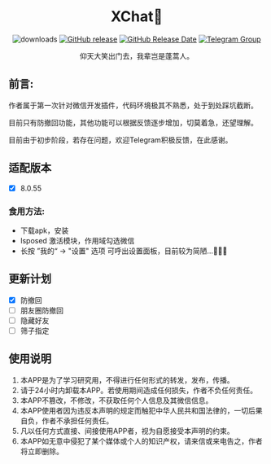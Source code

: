 <div align="center">
<h1>XChat👋</h1>

![downloads](https://img.shields.io/github/downloads/Xposed-Modules-Repo/com.xchat/total)
[![GitHub release](https://img.shields.io/github/downloads/Xposed-Modules-Repo/com.xchat)](https://github.com/Xposed-Modules-Repo/com.xchat/releases)
[![GitHub Release Date](https://img.shields.io/github/downloads/Xposed-Modules-Repo/com.xchat)](https://github.com/Xposed-Modules-Repo/com.xchat/releases)
[![Telegram Group](https://img.shields.io/badge/Telegram-Group-blue.svg?logo=telegram)](https://t.me/+iQDVYJRqfkY4YzRl)

<p>仰天大笑出门去，我辈岂是蓬蒿人。</p>
</div>


## 前言:
  <p>作者属于第一次针对微信开发插件，代码环境极其不熟悉，处于到处踩坑截断。</p>
  <p>目前只有防撤回功能，其他功能可以根据反馈逐步增加，切莫着急，还望理解。</p>
  <p>目前由于初步阶段，若存在问题，欢迎Telegram积极反馈，在此感谢。</p>
  
## 适配版本
- [x] 8.0.55

### 食用方法:
- 下载apk，安装
- lsposed 激活模块，作用域勾选微信
- 长按 ”我的“ -> "设置" 选项 可呼出设置面板，目前较为简陋...🤷🏻‍♀️
  
## 更新计划
- [x] 防撤回
- [ ] 朋友圈防撤回
- [ ] 隐藏好友
- [ ] 筛子指定
      
## 使用说明
1. 本APP是为了学习研究用，不得进行任何形式的转发，发布，传播。
2. 请于24小时内卸载本APP。若使用期间造成任何损失，作者不负任何责任。
3. 本APP不篡改，不修改，不获取任何个人信息及其微信信息。
4. 本APP使用者因为违反本声明的规定而触犯中华人民共和国法律的，一切后果自负，作者不承担任何责任。
5. 凡以任何方式直接、间接使用APP者，视为自愿接受本声明的约束。
6. 本APP如无意中侵犯了某个媒体或个人的知识产权，请来信或来电告之，作者将立即删除。
